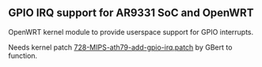 ## GPIO IRQ support for AR9331 SoC and OpenWRT

OpenWRT kernel module to provide userspace support for GPIO interrupts.

Needs kernel patch <a href="https://github.com/GBert/openwrt-misc/tree/master/gpio-test/src/patches-3.14">728-MIPS-ath79-add-gpio-irq.patch</a> by GBert to function.
